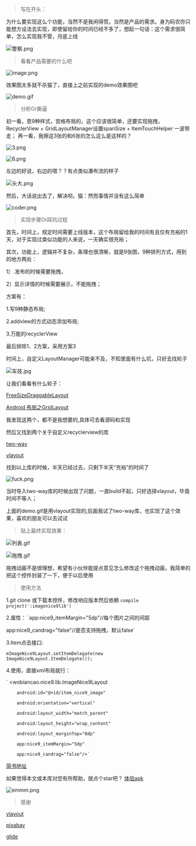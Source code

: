 >写在开头：

为什么要实现这么个功能，当然不是我闲得慌，当然是产品的需求。身为码农你只能想方设法去实现，即使留给你的时间已经不多了，想起一句话：这个需求很简单，怎么实现我不管，月底上线

![警察.png](http://upload-images.jianshu.io/upload_images/1216032-680fc083ad9d4b8a.png?imageMogr2/auto-orient/strip%7CimageView2/2/w/1240)

>看看产品需要的什么吧


![image.png](http://upload-images.jianshu.io/upload_images/1216032-7cc47a8c9537487e.png?imageMogr2/auto-orient/strip%7CimageView2/2/w/1240)

效果图太多就不杀猫了，直接上之前实现的demo效果图吧


![demo.gif](http://upload-images.jianshu.io/upload_images/1216032-cf847b6bce96d784.gif?imageMogr2/auto-orient/strip)


>分析Or撕逼


初一看，恩9种样式，宫格布局的，这个应该很简单，还要实现拖拽，
RecyclerView + GridLayoutManager设置spanSize + ItemTouchHelper 一波带走；
再一看，我擦这3张的和6张的怎么这么是这样的？

![3.png](http://upload-images.jianshu.io/upload_images/1216032-c7698630649b9884.png?imageMogr2/auto-orient/strip%7CimageView2/2/w/1240)

![6.png](http://upload-images.jianshu.io/upload_images/1216032-5d800b799525789d.png?imageMogr2/auto-orient/strip%7CimageView2/2/w/1240)

左边的好说，右边的喂？？有点类似瀑布流的样子

![头大.png](http://upload-images.jianshu.io/upload_images/1216032-c8c4763374bcde45.png?imageMogr2/auto-orient/strip%7CimageView2/2/w/1240)

然后，大话说出去了，解决呗。猫：然而事情并没有这么简单

![coder.png](http://upload-images.jianshu.io/upload_images/1216032-327f757b2353fdbc.png?imageMogr2/auto-orient/strip%7CimageView2/2/w/1240)
>实现步骤Or踩坑过程


首先，时间上，规定时间需要上线版本，这个布局留给我的时间有且仅有充裕的1天，对于实现过类似功能的人来说，一天确实很充裕；

其次，功能上，逻辑并不复杂，条理也很清晰，就是9张图，9种排列方式，用到的地方两处：

1）.发布的时候需要拖拽，

2）显示详情的时候需要展示，不能拖拽；

方案有：

1.写9种静态布局;

2.addview的方式动态添加布局;

3.万能的recyclerView

最后排除1、2方案，采用方案3

时间上，自定义LayoutManager可能来不及，不知里面有什么坑，只好去找轮子

![车技.jpg](http://upload-images.jianshu.io/upload_images/1216032-4c35b66a2eecc47b.jpg?imageMogr2/auto-orient/strip%7CimageView2/2/w/1240)

让我们看看有什么轮子：

[FreeSizeDraggableLayout](https://github.com/alivebao/FreeSizeDraggableLayout)

[Android 布局之GridLayout](http://www.cnblogs.com/skywang12345/p/3154150.html)

我发现这两个，都不是我想要的,具体可去看源码和实现

然后又找到两个关于自定义recyclerview的库

[two-way](https://github.com/lucasr/twoway-view)

[vlayout](https://github.com/alibaba/vlayout)

找到以上库的时候，半天已经过去，只剩下半天“充裕”的时间了

![fuck.png](http://upload-images.jianshu.io/upload_images/1216032-9c577e3dc55809bd.png?imageMogr2/auto-orient/strip%7CimageView2/2/w/1240)

当时导入two-way库的时候出现了问题，一直build不起，只好选择vlayout，毕竟时间不等人；

上面的demo.gif是用vlayout实现的;后面我试了two-way库，也实现了这个效果，喜欢的朋友可以去试试

>贴上最终实现效果：

![列表.gif](https://github.com/wobiancao/ImageNice9Layout/blob/master/screenshot/list9.gif)

![拖拽.gif](https://github.com/wobiancao/ImageNice9Layout/blob/master/screenshot/drag9.gif)

 拖拽动画不是很理想，希望有小伙伴能提点意见怎么修改这个拖拽动画，我简单的把这个控件封装了一下，便于以后使用
 
>使用方法

1.git clone 或下载本控件，修改响应版本然后依赖
  `compile project(':imagenice9lib')`
	
2.属性：
  `app:nice9_itemMargin="5dp"//每个图片之间的间距
	
   app:nice9_candrag="false"//是否支持拖拽，默认false`
	 
3.Item点击接口:

`mImageNice9Layout.setItemDelegate(new ImageNice9Layout.ItemDelegate());`

4.使用，直接xml布局就行：

  ` <wobiancao.nice9.lib.ImageNice9Layout
  
        android:id="@+id/item_nice9_image"
	
        android:orientation="vertical"
	
        android:layout_width="match_parent"
	
        android:layout_height="wrap_content"
	
        android:layout_marginTop="8dp"
	
        app:nice9_itemMargin="5dp"
	
        app:nice9_candrag="false"/>`
				


[简书地址](http://www.jianshu.com/p/0ea96b952170)

如果觉得本文或本库对您有所帮助，就点个star吧？
[体验apk](https://fir.im/nice9)

![emmm.png](http://upload-images.jianshu.io/upload_images/1216032-512efea90ab7705b.png?imageMogr2/auto-orient/strip%7CimageView2/2/w/1240)

>感谢

[vlayout](https://github.com/alibaba/vlayout)

[pixabay](https://pixabay.com/)

[glide](https://github.com/bumptech/glide)
